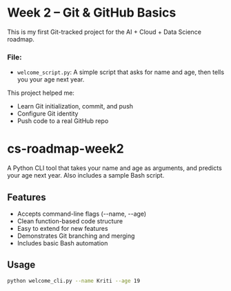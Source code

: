 # Week 2 – Git & GitHub Basics

This is my first Git-tracked project for the AI + Cloud + Data Science roadmap.

### File:
- `welcome_script.py`: A simple script that asks for name and age, then tells you your age next year.

This project helped me:
- Learn Git initialization, commit, and push
- Configure Git identity
- Push code to a real GitHub repo

# cs-roadmap-week2

A Python CLI tool that takes your name and age as arguments, and predicts your age next year. Also includes a sample Bash script.

## Features

- Accepts command-line flags (--name, --age)
- Clean function-based code structure
- Easy to extend for new features
- Demonstrates Git branching and merging
- Includes basic Bash automation

## Usage

```bash
python welcome_cli.py --name Kriti --age 19
